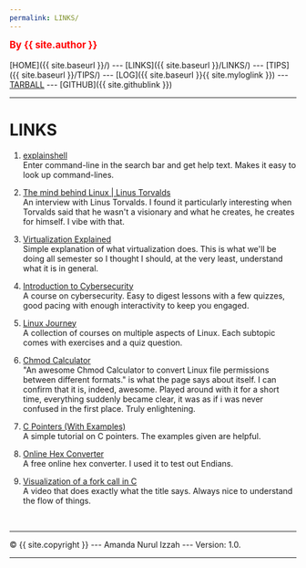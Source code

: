 ```yaml
---
permalink: LINKS/
---
```

<span style="color:red; font-weight:bold; font-size:larger;">By {{ site.author }}</span>
<br><br>
[HOME]({{ site.baseurl }}/) ---
[LINKS]({{ site.baseurl }}/LINKS/) ---
[TIPS]({{ site.baseurl }}/TIPS/) ---
[LOG]({{ site.baseurl }}{{ site.myloglink }}) ---
[TARBALL](SandBox/cbkadal.tar.xz) ---
[GITHUB]({{ site.githublink }})
<br>
<hr>

# LINKS

1. [explainshell](https://explainshell.com/#) <br>
Enter command-line in the search bar and get help text. Makes it easy to look up command-lines.

2. [The mind behind Linux | Linus Torvalds](https://www.youtube.com/watch?v=o8NPllzkFhE&t=16s) <br>
An interview with Linus Torvalds. I found it particularly interesting when Torvalds said that he wasn't a visionary and what he creates, he creates for himself. I vibe with that.

3. [Virtualization Explained](https://www.youtube.com/watch?v=FZR0rG3HKIk) <br>
Simple explanation of what virtualization does. This is what we'll be doing all semester so I thought I should, at the very least, understand what it is in general.

4. [Introduction to Cybersecurity](https://www.codecademy.com/learn/introduction-to-cybersecurity) <br>
A course on cybersecurity. Easy to digest lessons with a few quizzes, good pacing with enough interactivity to keep you engaged. 

5. [Linux Journey](https://linuxjourney.com/) <br>
A collection of courses on multiple aspects of Linux. Each subtopic comes with exercises and a quiz question.

6. [Chmod Calculator](https://chmod-calculator.com/) <br>
"An awesome Chmod Calculator to convert Linux file permissions between different formats." is what the page says
about itself. I can confirm that it is, indeed, awesome. Played around with it for a short time, everything suddenly
became clear, it was as if i was never confused in the first place. Truly enlightening.

7. [C Pointers (With Examples)](https://www.programiz.com/c-programming/c-pointers) <br>
A simple tutorial on C pointers. The examples given are helpful.

8. [Online Hex Converter](https://www.scadacore.com/tools/programming-calculators/online-hex-converter/) <br>
A free online hex converter. I used it to test out Endians.

9. [Visualization of a fork call in C](https://www.youtube.com/watch?v=QD9YKSg3wCc) <br>
A video that does exactly what the title says. Always nice to understand the flow of things.

<br>
<hr>
© {{ site.copyright }} --- Amanda Nurul Izzah --- Version: 1.0.
<hr>
<br>
